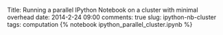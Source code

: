 Title: Running a parallel IPython Notebook on a cluster with minimal overhead
date: 2014-2-24 09:00
comments: true
slug: ipython-nb-cluster
tags: computation
{% notebook ipython_parallel_cluster.ipynb %}
